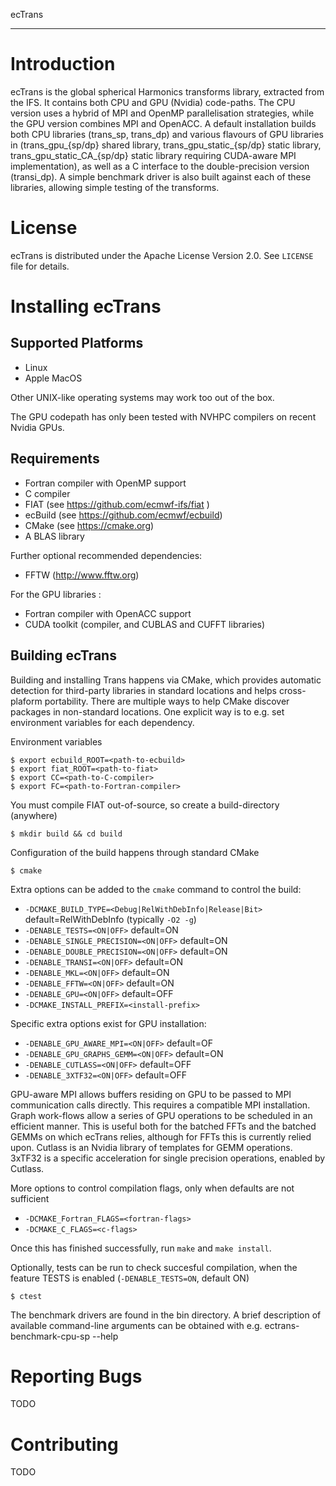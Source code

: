 ecTrans
*******

Introduction
============

ecTrans is the global spherical Harmonics transforms library, extracted from the IFS.
It contains both CPU and GPU (Nvidia) code-paths.
The CPU version uses a hybrid of MPI and OpenMP parallelisation strategies, while the GPU version combines MPI and OpenACC.
A default installation builds both CPU libraries (trans_sp, trans_dp) and various flavours of GPU libraries in (trans_gpu_{sp/dp} shared library, trans_gpu_static_{sp/dp} static library, trans_gpu_static_CA_{sp/dp} static library requiring CUDA-aware MPI implementation), as well as a C interface to the double-precision version (transi_dp). A simple benchmark driver is also built against each of these libraries, allowing simple testing of the transforms.

License
=======

ecTrans is distributed under the Apache License Version 2.0.
See `LICENSE` file for details.

Installing ecTrans
==================

Supported Platforms
-------------------

- Linux
- Apple MacOS

Other UNIX-like operating systems may work too out of the box.

The GPU codepath has only been tested with NVHPC compilers on recent Nvidia GPUs.

Requirements
------------
- Fortran compiler with OpenMP support
- C compiler
- FIAT (see https://github.com/ecmwf-ifs/fiat )
- ecBuild (see https://github.com/ecmwf/ecbuild)
- CMake (see https://cmake.org)
- A BLAS library

Further optional recommended dependencies:
- FFTW (http://www.fftw.org)

For the GPU libraries :
- Fortran compiler with OpenACC support
- CUDA toolkit (compiler, and CUBLAS and CUFFT libraries)

Building ecTrans
----------------

Building and installing Trans happens via CMake, which provides automatic detection for
third-party libraries in standard locations and helps cross-plaform portability.
There are multiple ways to help CMake discover packages in non-standard locations.
One explicit way is to e.g. set environment variables for each dependency.

Environment variables 

    $ export ecbuild_ROOT=<path-to-ecbuild>
    $ export fiat_ROOT=<path-to-fiat>
    $ export CC=<path-to-C-compiler>
    $ export FC=<path-to-Fortran-compiler>

You must compile FIAT out-of-source, so create a build-directory (anywhere)

    $ mkdir build && cd build
 
Configuration of the build happens through standard CMake

    $ cmake

Extra options can be added to the `cmake` command to control the build:

 - `-DCMAKE_BUILD_TYPE=<Debug|RelWithDebInfo|Release|Bit>` default=RelWithDebInfo (typically `-O2 -g`)
 - `-DENABLE_TESTS=<ON|OFF>`            default=ON
 - `-DENABLE_SINGLE_PRECISION=<ON|OFF>` default=ON
 - `-DENABLE_DOUBLE_PRECISION=<ON|OFF>` default=ON
 - `-DENABLE_TRANSI=<ON|OFF>`           default=ON
 - `-DENABLE_MKL=<ON|OFF>`              default=ON
 - `-DENABLE_FFTW=<ON|OFF>`             default=ON
 - `-DENABLE_GPU=<ON|OFF>`              default=OFF
 - `-DCMAKE_INSTALL_PREFIX=<install-prefix>`

Specific extra options exist for GPU installation:
 - `-DENABLE_GPU_AWARE_MPI=<ON|OFF>`    default=OF
 - `-DENABLE_GPU_GRAPHS_GEMM=<ON|OFF>`  default=ON
 - `-DENABLE_CUTLASS=<ON|OFF>`          default=OFF
 - `-DENABLE_3XTF32=<ON|OFF>`           default=OFF

GPU-aware MPI allows buffers residing on GPU to be passed to MPI communication calls directly. This requires a compatible MPI installation.
Graph work-flows allow a series of GPU operations to be scheduled in an efficient manner. 
This is useful both for the batched FFTs and the batched GEMMs on which ecTrans relies, although for FFTs this is currently relied upon.
Cutlass is an Nvidia library of templates for GEMM operations. 3xTF32 is a specific acceleration for single precision operations, enabled by Cutlass.

More options to control compilation flags, only when defaults are not sufficient

 - `-DCMAKE_Fortran_FLAGS=<fortran-flags>`
 - `-DCMAKE_C_FLAGS=<c-flags>`

Once this has finished successfully, run ``make`` and ``make install``.

Optionally, tests can be run to check succesful compilation, when the feature TESTS is enabled (`-DENABLE_TESTS=ON`, default ON)

    $ ctest

The benchmark drivers are found in the bin directory.
A brief description of available command-line arguments can be obtained with e.g.
ectrans-benchmark-cpu-sp --help

Reporting Bugs
==============

TODO

Contributing
============

TODO

